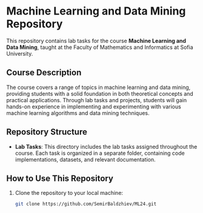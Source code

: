 # Machine Learning and Data Mining Repository

This repository contains lab tasks for the course **Machine Learning and Data Mining**, taught at the Faculty of Mathematics and Informatics at Sofia University.

## Course Description

The course covers a range of topics in machine learning and data mining, providing students with a solid foundation in both theoretical concepts and practical applications. Through lab tasks and projects, students will gain hands-on experience in implementing and experimenting with various machine learning algorithms and data mining techniques.

## Repository Structure

- **Lab Tasks**: This directory includes the lab tasks assigned throughout the course. Each task is organized in a separate folder, containing code implementations, datasets, and relevant documentation.

## How to Use This Repository

1. Clone the repository to your local machine:

   ```bash
   git clone https://github.com/SemirBaldzhiev/ML24.git
